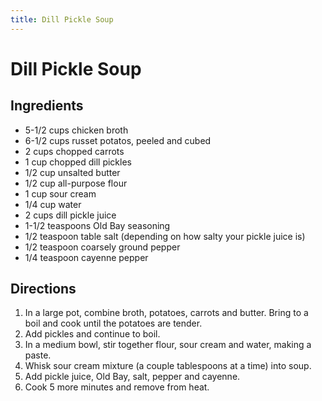 ```yaml
---
title: Dill Pickle Soup
---
```

# Dill Pickle Soup

## Ingredients
* 5-1/2 cups chicken broth
* 6-1/2 cups russet potatos, peeled and cubed
* 2 cups chopped carrots
* 1 cup chopped dill pickles
* 1/2 cup unsalted butter
* 1/2 cup all-purpose flour
* 1 cup sour cream
* 1/4 cup water
* 2 cups dill pickle juice
* 1-1/2 teaspoons Old Bay seasoning
* 1/2 teaspoon table salt (depending on how salty your pickle juice is)
* 1/2 teaspoon coarsely ground pepper
* 1/4 teaspoon cayenne pepper

## Directions
1. In a large pot, combine broth, potatoes, carrots and butter. Bring to a boil and cook until the potatoes are tender.
1. Add pickles and continue to boil.
1. In a medium bowl, stir together flour, sour cream and water, making a paste.
1. Whisk sour cream mixture (a couple tablespoons at a time) into soup.
1. Add pickle juice, Old Bay, salt, pepper and cayenne.
1. Cook 5 more minutes and remove from heat.
